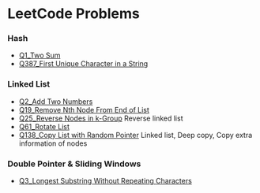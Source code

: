 # LeetCode Problems


### Hash

* [Q1_Two Sum](/Problems/TwoSum/)
* [Q387_First Unique Character in a String](/Problems/UniCh-387.ipynb)

### Linked List

* [Q2_Add Two Numbers](/Problems/AddTwoNum/)
* [Q19_Remove Nth Node From End of List](/Problems/n-th_NodeFromEnd-19.ipynb)
* [Q25_Reverse Nodes in k-Group](/Problems/RevNodes-k-Group-25.ipynb) Reverse linked list
* [Q61_Rotate List](/Problems/RotateList-61.ipynb)
* [Q138_Copy List with Random Pointer](/Problems/CopyListRandom-138.ipynb) Linked list, Deep copy, Copy extra information of nodes

### Double Pointer & Sliding Windows
* [Q3_Longest Substring Without Repeating Characters](/Problems/SubstringNoRepeat-3.ipynb)
